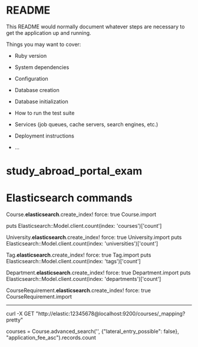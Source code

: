 # README

This README would normally document whatever steps are necessary to get the
application up and running.

Things you may want to cover:

* Ruby version

* System dependencies

* Configuration

* Database creation

* Database initialization

* How to run the test suite

* Services (job queues, cache servers, search engines, etc.)

* Deployment instructions

* ...
# study_abroad_portal_exam


#  Elasticsearch commands
Course.__elasticsearch__.create_index! force: true
Course.import

puts Elasticsearch::Model.client.count(index: 'courses')['count']



University.__elasticsearch__.create_index! force: true
University.import
puts Elasticsearch::Model.client.count(index: 'universities')['count']



Tag.__elasticsearch__.create_index! force: true
Tag.import
puts Elasticsearch::Model.client.count(index: 'tags')['count']


Department.__elasticsearch__.create_index! force: true
Department.import
puts Elasticsearch::Model.client.count(index: 'departments')['count']


CourseRequirement.__elasticsearch__.create_index! force: true
CourseRequirement.import

-------
curl -X GET "http://elastic:12345678@localhost:9200/courses/_mapping?pretty"

courses = Course.advanced_search('', {"lateral_entry_possible": false}, "application_fee_asc").records.count